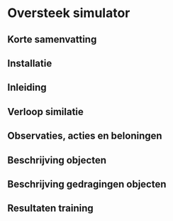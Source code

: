 # Oversteek simulator

## Korte samenvatting

## Installatie

## Inleiding

## Verloop similatie

## Observaties, acties en beloningen

## Beschrijving objecten

## Beschrijving gedragingen objecten

## Resultaten training